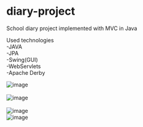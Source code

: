# diary-project

School diary project implemented with MVC in Java

Used technologies
<br />
-JAVA
<br />
-JPA
<br />
-Swing(GUI)
<br />
-WebServlets
<br />
-Apache Derby
<br />

![image](https://user-images.githubusercontent.com/58139675/225687950-3146f626-45c6-46b7-9eaa-c3a034dd377d.png)
<br />
<br />
![image](https://user-images.githubusercontent.com/58139675/225687832-b7e6fd78-ebc7-45f3-96bb-2c2e533c9394.png)
<br />
<br />
![image](https://user-images.githubusercontent.com/58139675/225686242-b97196ca-46bb-4402-b643-9c066f8f6139.png)
<br />
![image](https://user-images.githubusercontent.com/58139675/225686330-8c1ab75b-3572-44c8-a3da-ae15a362ab25.png)
<br />
